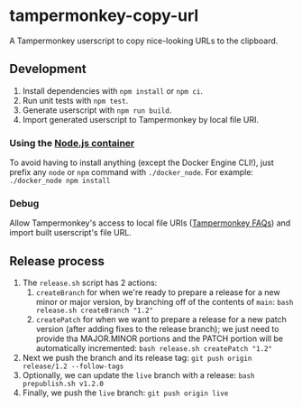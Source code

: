 # tampermonkey-copy-url

A Tampermonkey userscript to copy nice-looking URLs to the clipboard.

## Development

1. Install dependencies with `npm install` or `npm ci`.
2. Run unit tests with `npm test`.
3. Generate userscript with `npm run build`.
4. Import generated userscript to Tampermonkey by local file URI.

### Using the [Node.js container](https://github.com/nodejs/docker-node/blob/main/README.md)

To avoid having to install anything (except the Docker Engine CLI!), just prefix any `node` or `npm` command with `./docker_node`.  For example: `./docker_node npm install`

### Debug

Allow Tampermonkey's access to local file URIs ([Tampermonkey FAQs](https://tampermonkey.net/faq.php?ext=dhdg#Q204)) and import built userscript's file URL.

## Release process

1. The `release.sh` script has 2 actions:
    1. `createBranch` for when we're ready to prepare a release for a new minor or major version, by branching off of the contents of `main`: `bash release.sh createBranch "1.2"`
    2. `createPatch` for when we want to prepare a release for a new patch version (after adding fixes to the release branch); we just need to provide tha MAJOR.MINOR portions and the PATCH portion will be automatically incremented: `bash release.sh createPatch "1.2"`
2. Next we push the branch and its release tag: `git push origin release/1.2 --follow-tags`
3. Optionally, we can update the `live` branch with a release: `bash prepublish.sh v1.2.0`
4. Finally, we push the `live` branch: `git push origin live`
